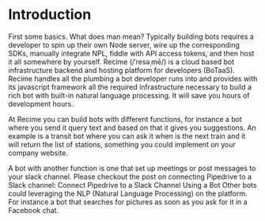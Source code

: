 # Introduction

First some basics. What does man mean?
Typically building bots requires a developer to spin up their own Node server, wire up the corresponding SDKs, manually integrate NPL, fiddle with API access tokens, and then host it all somewhere by yourself. Recime (/ˈresəˌmē/) is a cloud based bot infrastructure backend and hosting platform for developers (BoTaaS). Recime handles all the plumbing a bot developer runs into and provides with its javascript framework all the required infrastructure necessary to build a rich bot with built-in natural language processing. It will save you hours of development hours.

At Recime you can build bots with different functions, for instance a bot where you send it query text and based on that it gives you suggestions. An example is a transit bot where you can ask it when is the next train and it will return the list of stations, something you could implement on your company website.

A bot with another function is one that set up meetings or post messages to your slack channel. Please checkout the post on connecting Pipedrive to a Slack channel: Connect Pipedrive to a Slack Channel Using a Bot Other bots could leveraging the NLP (Natural Language Processing) on the platform. For instance a bot that searches for pictures as soon as you ask for it in a Facebook chat.

